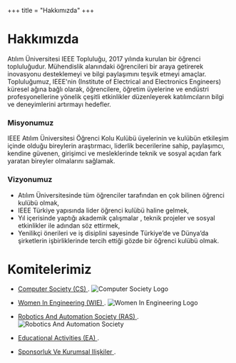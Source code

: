 +++
title = "Hakkımızda"
+++

# Hakkımızda

Atılım Üniversitesi IEEE Topluluğu, 2017 yılında kurulan bir öğrenci topluluğudur. Mühendislik alanındaki öğrencileri bir araya getirerek inovasyonu desteklemeyi ve bilgi paylaşımını teşvik etmeyi amaçlar. Topluluğumuz, IEEE'nin (Institute of Electrical and Electronics Engineers) küresel ağına bağlı olarak, öğrencilere, öğretim üyelerine ve endüstri profesyonellerine yönelik çeşitli etkinlikler düzenleyerek katılımcıların bilgi ve deneyimlerini artırmayı hedefler.

### Misyonumuz

IEEE Atılım Üniversitesi Öğrenci Kolu Kulübü üyelerinin ve kulübün etkileşim içinde
olduğu bireylerin araştırmacı, liderlik becerilerine sahip, paylaşımcı, kendine güvenen,
girişimci ve mesleklerinde teknik ve sosyal açıdan fark yaratan bireyler olmalarını sağlamak.

### Vizyonumuz

- Atılım Üniversitesinde tüm öğrenciler tarafından en çok bilinen öğrenci kulübü olmak,
- IEEE Türkiye yapısında lider öğrenci kulübü haline gelmek,
- Yıl içerisinde yaptığı akademik çalışmalar , teknik projeler ve sosyal etkinlikler ile
adından söz ettirmek,
- Yenilikçi önerileri ve iş disiplini sayesinde Türkiye’de ve Dünya’da şirketlerin
işbirliklerinde tercih ettiği gözde bir öğrenci kulübü olmak.

# Komitelerimiz

- [Computer Society (CS) ](https://ieee-atilim.github.io/ourteam/cs). ![Computer Society Logo]("\img\comittee_logo\ieee-cs-logo.png")


-  [Women In Engineering (WIE) ](https://ieee-atilim.github.io/ourteam/wie). ![Women In Engineering Logo]("\img\comittee_logo\ieee-wie-logo.png")


-  [Robotics And Automation Society (RAS) ](https://ieee-atilim.github.io/ourteam/ras). ![Robotics And Automation Society]("\img\comittee_logo\ieee-ras-logo.png")


-  [Educational Activities (EA) ](https://ieee-atilim.github.io/ourteam/ea).


-  [Sponsorluk Ve Kurumsal Ilişkiler ](https://ieee-atilim.github.io/ourteam/sk).


